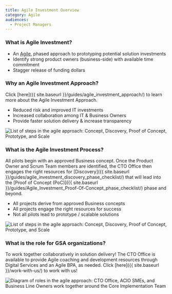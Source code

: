 ```yaml
---
title: Agile Investment Overview
category: Agile
audiences:
  - Project Managers
---
```


### What is Agile Investment?

* An [Agile](http://agilemanifesto.org/), phased approach to prototyping potential solution investments
* Identify strong product owners (business-side) with available time commitment
* Stagger release of funding dollars  

### Why an Agile Investment Approach?
Click [here]({{ site.baseurl }}/guides/agile_investment_approach/) to learn more about the Agile Investment Approach.
* Reduced risk and improved IT investments
* Increased collaboration among IT & Business Owners
* Provide faster solution delivery & increase transparency  

<img src="{{ site.baseurl }}/assets/img/guides/agile_investment_process.png"
  alt="List of steps in the agile approach: Concept, Discovery, Proof of Concept, Prototype, and Scale"
  class="guide-image guide-image-half">  

### What is the Agile Investment Process?
All pilots begin with an approved Business concept. Once the Product Owner and Scrum Team members are identified, the CTO Office then engages the right resources for [Discovery]({{ site.baseurl }}/guides/agile_investment_discovery_phase_checklist/) that will lead into the [Proof of Concept (PoC)]({{ site.baseurl }}/guides/Agile_Investment_Proof-Of-Concept_phase_checklist/) phase and beyond. 
* All projects derive from approved Business concepts
* All projects engage the right resources for success
* Not all pilots lead to prototype / scalable solutions  

<img src="{{ site.baseurl }}/assets/img/guides/agile_investment_process_detail.png"
  alt="List of steps in the agile approach: Concept, Discovery, Proof of Concept, Prototype, and Scale"
  class="guide-image">  

### What is the role for GSA organizations?
To work together collaboratively in solution delivery! The CTO Office is available to provide Agile coaching and development resources through Digital Services and an Agile BPA, as needed. Click [here]({{ site.baseurl }}/work-with-us/) to work with us! 

<img src="{{ site.baseurl }}/assets/img/guides/agile_investment_roles.png"
  alt="Diagram of roles in the agile approach: CTO Office, ACIO SMEs, and Business Line Owners work together around the Core Implementation Team"
  class="guide-image guide-image-half">
